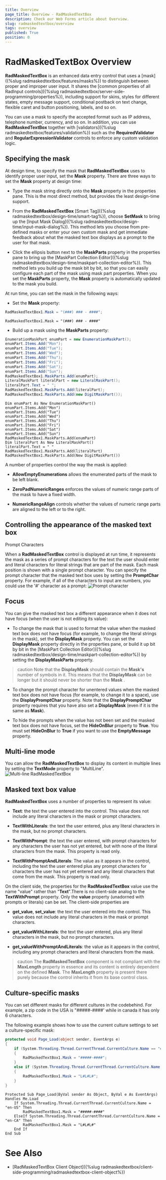 ```yaml
---
title: Overview
page_title: Overview - RadMaskedTextBox
description: Check our Web Forms article about Overview.
slug: radmaskedtextbox/overview
tags: overview
published: True
position: 0
---
```


# RadMaskedTextBox Overview



**RadMaskedTextBox** is an enhanced data entry control that uses a [mask]({%slug radmaskedtextbox/features/masks%}) to distinguish between proper and improper user input. It shares the [common properties of all RadInput controls]({%slug radmaskedtextbox/server-side-programming/properties%}), including support for skins, styles for different states, empty message support, conditional postback on text change, flexible caret and button positioning, labels, and so on.

You can use a mask to specify the accepted format such as IP address, telephone number, currency, and so on. In addition, you can use **RadMaskedTextBox** together with [validators]({%slug radmaskedtextbox/features/validation%}) such as the **RequiredValidator** and **RegularExpressionValidator** controls to enforce any custom validation logic.

## Specifying the mask

At design time, to specify the mask that **RadMaskedTextBox** uses to identify proper user input, set the **Mask** property. There are three ways to set the **Mask** property at design time:

* Type the mask string directly onto the **Mask** property in the properties pane. This is the most direct method, but provides the least design-time support.

* From the **RadMaskedTextBox** [Smart Tag]({%slug radmaskedtextbox/design-time/smart-tag%}), choose **SetMask** to bring up the [Input Mask Dialog]({%slug radmaskedtextbox/design-time/input-mask-dialog%}). This method lets you choose from pre-defined masks or enter your own custom mask and get immediate feedback about what the masked text box displays as a prompt to the user for that mask.

* Click the ellipsis button next to the **MaskParts** property in the properties pane to bring up the [MaskPart Collection Editor]({%slug radmaskedtextbox/design-time/maskpart-collection-editor%}). This method lets you build up the mask bit by bit, so that you can easily configure each part of the mask using mask part properties. When you set the **MaskParts** property, the **Mask** property is automatically updated to the mask you build.

At run time, you can set the mask in the following ways:

* Set the **Mask** property:



````C#
RadMaskedTextBox1.Mask = "(###) ### - ####";
````
````VB.NET
RadMaskedTextBox1.Mask = "(###) ### - ####"
````


* Build up a mask using the **MaskParts** property:



````C#
EnumerationMaskPart enumPart = new EnumerationMaskPart();
enumPart.Items.Add("Mon");
enumPart.Items.Add("Tue");
enumPart.Items.Add("Wed");
enumPart.Items.Add("Thu");
enumPart.Items.Add("Fri");
enumPart.Items.Add("Sat");
enumPart.Items.Add("Sun");
RadMaskedTextBox1.MaskParts.Add(enumPart);
LiteralMaskPart literalPart = new LiteralMaskPart();
literalPart.Text = " ";
RadMaskedTextBox1.MaskParts.Add(literalPart);
RadMaskedTextBox1.MaskParts.Add(new DigitMaskPart());
````
````VB.NET
Dim enumPart As New EnumerationMaskPart()
enumPart.Items.Add("Mon")
enumPart.Items.Add("Tue")
enumPart.Items.Add("Wed")
enumPart.Items.Add("Thu")
enumPart.Items.Add("Fri")
enumPart.Items.Add("Sat")
enumPart.Items.Add("Sun")
RadMaskedTextBox1.MaskParts.Add(enumPart)
Dim literalPart As New LiteralMaskPart()
literalPart.Text = " "
RadMaskedTextBox1.MaskParts.Add(literalPart)
RadMaskedTextBox1.MaskParts.Add(New DigitMaskPart())
````


A number of properties control the way the mask is applied:

* **AllowEmptyEnumerations** allows the enumerated parts of the mask to be left blank.

* **ZeroPadNumericRanges** enforces the values of numeric range parts of the mask to have a fixed width.

* **NumericRangeAlign** controls whether the values of numeric range parts are aligned to the left or to the right.

## Controlling the appearance of the masked text box

Prompt Characters

When a **RadMaskedTextBox** control is displayed at run time, it represents the mask as a series of prompt characters for the text the user should enter and literal characters for literal strings that are part of the mask. Each mask position is shown with a single prompt character. You can specify the prompt character that the masked text box uses by setting the **PromptChar** property. For example, if all of the characters to input are numbers, you could use the '#' character as a prompt:
![Prompt character](images/PromptCharacter.png)

## Focus

You can give the masked text box a different appearance when it does not have focus (when the user is not editing its value):

* To change the mask that is used to format the value when the masked text box does not have focus (for example, to change the literal strings in the mask), set the **DisplayMask** property. You can set the **DisplayMask** property directly in the properties pane, or build it up bit by bit in the [MaskPart Collection Editor]({%slug radmaskedtextbox/design-time/maskpart-collection-editor%}) by setting the **DisplayMaskParts** property.

>caution Note that the **DisplayMask** should contain the **Mask's** number of symbols in it. This means that the **DisplayMask** can be longer but it should never be shorter than the **Mask** .
>


* To change the prompt character for unentered values when the masked text box does not have focus (for example, to change it to a space), use the **DisplayPromptChar** property. Note that the **DisplayPromptChar** property requires that you have also set a **DisplayMask** (even if it is the same as **Mask**).

* To hide the prompts when the value has not been set and the masked text box does not have focus, set the **HideOnBlur** property to **True**. You must set **HideOnBlur** to **True** if you want to use the **EmptyMessage** property.

## Multi-line mode

You can allow the **RadMaskedTextBox** to display its content in multiple lines by setting the **TextMode** property to "MultiLine".
![Multi-line RadMaskedTextBox](images/MultiLineMaskedTextBox.png)

## Masked text box value

**RadMaskedTextBox** uses a number of properties to represent its value:

* **Text**: the text the user entered into the control. This value does not include any literal characters in the mask or prompt characters.

* **TextWithLiterals**: the text the user entered, plus any literal characters in the mask, but no prompt characters.

* **TextWithPrompt**: the text the user entered, with prompt characters for any characters the user has not yet entered, but with none of the literal characters from the mask. This property is read only.

* **TextWithPromptAndLiterals**: The value as it appears in the control, including the text the user entered plus any prompt characters for characters the user has not yet entered and any literal characters that come from the mask. This property is read only.

On the client side, the properties for the **RadMaskedTextBox** value use the name "value" rather than "**Text**".There is no client-side analog to the **TextWithPrompt** property. Only the **value** property (unadorned with prompts or literals) can be set. The client-side properties are

* **get_value**, **set_value**: the text the user entered into the control. This value does not include any literal characters in the mask or prompt characters.

* **get_valueWithLiterals**: the text the user entered, plus any literal characters in the mask, but no prompt characters.

* **get_valueWithPromptAndLiterals**: the value as it appears in the control, including any prompt characters and literal characters from the mask.

>caution The **RadMaskedTextBox** component is not compliant with the **MaxLength** property in essence and its content is entirely dependent on the defined **Mask**. The **MaxLength** property is present there purely because the control inherits it from its base control class.
>

## Culture-specific masks

You can set different masks for different cultures in the codebehind. For example, a zip code in the USA is "#####-####' while in canada it has only 6 characters.

The following example shows how to use the current culture settings to set a culture-specific mask:



````C#
protected void Page_Load(object sender, EventArgs e)
{
	if (System.Threading.Thread.CurrentThread.CurrentCulture.Name == "en-US")
	{
		RadMaskedTextBox1.Mask = "#####-####";
	}
	else if (System.Threading.Thread.CurrentThread.CurrentCulture.Name == "en-CA")
	{
		RadMaskedTextBox1.Mask = "L#L#L#";
	}
}
````
````VB.NET
Protected Sub Page_Load(ByVal sender As Object, ByVal e As EventArgs) Handles Me.Load
	If System.Threading.Thread.CurrentThread.CurrentCulture.Name = "en-US" Then
		RadMaskedTextBox1.Mask = "#####-####"
	ElseIf System.Threading.Thread.CurrentThread.CurrentCulture.Name = "en-CA" Then
		RadMaskedTextBox1.Mask = "L#L#L#"
	End If
End Sub
````


# See Also

 * [RadMaskedTextBox Client Object]({%slug radmaskedtextbox/client-side-programming/radmaskedtextbox-client-object%})
